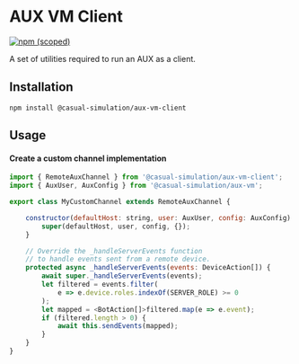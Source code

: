 # AUX VM Client

[![npm (scoped)](https://img.shields.io/npm/v/@casual-simulation/aux-vm-client.svg)](https://www.npmjs.com/package/@casual-simulation/aux-vm-client)

A set of utilities required to run an AUX as a client.

## Installation

```
npm install @casual-simulation/aux-vm-client
```

## Usage

#### Create a custom channel implementation

```javascript
import { RemoteAuxChannel } from '@casual-simulation/aux-vm-client';
import { AuxUser, AuxConfig } from '@casual-simulation/aux-vm';

export class MyCustomChannel extends RemoteAuxChannel {

    constructor(defaultHost: string, user: AuxUser, config: AuxConfig) {
        super(defaultHost, user, config, {});
    }

    // Override the _handleServerEvents function
    // to handle events sent from a remote device.
    protected async _handleServerEvents(events: DeviceAction[]) {
        await super._handleServerEvents(events);
        let filtered = events.filter(
            e => e.device.roles.indexOf(SERVER_ROLE) >= 0
        );
        let mapped = <BotAction[]>filtered.map(e => e.event);
        if (filtered.length > 0) {
            await this.sendEvents(mapped);
        }
    }
}
```
